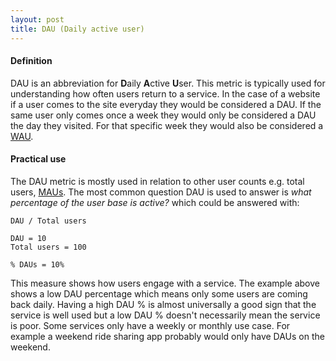 ```yaml
---
layout: post
title: DAU (Daily active user)
---
```


#### Definition

DAU is an abbreviation for **D**aily **A**ctive **U**ser. This metric is typically used for understanding how often users return to a service. In the case of a website if a user comes to the site everyday they would be considered a DAU. If the same user only comes once a week they would only be considered a DAU the day they visited. For that specific week they would also be considered a [WAU](WAU).

#### Practical use
The DAU metric is mostly used in relation to other user counts e.g. total users, [MAUs](MAU). The most common question DAU is used to answer is *what percentage of the user base is active?* which could be answered with:

    DAU / Total users

    DAU = 10
    Total users = 100

    % DAUs = 10%

This measure shows how users engage with a service. The example above shows a low DAU percentage which means only some users are coming back daily. Having a high DAU % is almost universally a good sign that the service is well used but a low DAU % doesn't necessarily mean the service is poor. Some services only have a weekly or monthly use case. For example a weekend ride sharing app probably would only have DAUs on the weekend.

<!-- This raises another concern for DAU metrics is their built in cyclicality. To use the same weekend ride share app as an example they -->
